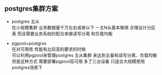 ## postgres集群方案  
* postgres 主从  
  在小规模集群  业务数据量千万左右或者以下  一主N从基本够用 合理设计分区表 而且需要业务系统的配合来做读写分离 和负载均衡   
  
* pgpool+postgres    
  在对可用性 性能有比较高的要求的时候     
  可以利用pgpool来管理postgres 主从集群 来达到主备和读写分离、负载均衡   
  但是这种方式 需要部署pgpool高可用 多了三台设备 只适合大规模使用postgres场景下       


